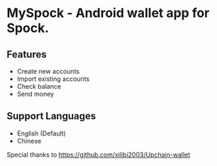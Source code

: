 # MySpock - Android wallet app for Spock.
## Features
- Create new accounts
- Import existing accounts
- Check balance
- Send money

## Support Languages
- English (Default)
- Chinese

Special thanks to https://github.com/xilibi2003/Upchain-wallet





